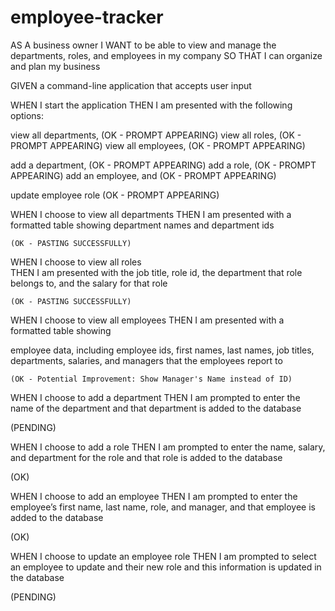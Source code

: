# employee-tracker

AS A business owner
I WANT to be able to view and manage the departments, roles, and employees in my company
SO THAT I can organize and plan my business

GIVEN a command-line application that accepts user input

WHEN I start the application
THEN I am presented with the following options: 

  view all departments,   (OK - PROMPT APPEARING)
  view all roles,         (OK - PROMPT APPEARING)
  view all employees,     (OK - PROMPT APPEARING)
  
  add a department,       (OK - PROMPT APPEARING)
  add a role,             (OK - PROMPT APPEARING)
  add an employee, and    (OK - PROMPT APPEARING)
  
  update employee role    (OK - PROMPT APPEARING)

WHEN I choose to view all departments
THEN I am presented with a formatted 
table showing 
  department names and 
  department ids  

    (OK - PASTING SUCCESSFULLY)      

WHEN I choose to view all roles   
THEN I am presented with the 
  job title, 
  role id, the 
  department that role belongs to, and the 
  salary for that role     

    (OK - PASTING SUCCESSFULLY) 

WHEN I choose to view all employees
THEN I am presented with a formatted table showing 

  employee data, including employee ids, first names, last names, job titles, departments, salaries, and 
  managers that the employees report to 
  
    (OK - Potential Improvement: Show Manager's Name instead of ID)

WHEN I choose to add a department
THEN I am prompted to enter the 
  name of the department and that department is added to the database

  (PENDING)

WHEN I choose to add a role
THEN I am prompted to enter the 
  name, 
  salary, and 
  department for the role and that role is added to the database

(OK)
  
WHEN I choose to add an employee
THEN I am prompted to enter the employee’s 
  first name, 
  last name, 
  role, and 
  manager, and that employee is added to the database

(OK)
  
WHEN I choose to update an employee role
THEN I am prompted to select an 
  employee to update and 
  their new role and this information is updated in the database

(PENDING)
  